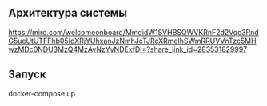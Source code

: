 ## Архитектура системы
https://miro.com/welcomeonboard/MmdidW1SVHBSQWVKRnF2d2Vqc3RndG5ueUtUTFFhb05IdXRjYUhxanJzNmhJcTJRcXRmelhSWmRRUVVnTzc5MHwzMDc0NDU3MzQ4MzAyNzYyNDExfDI=?share_link_id=283531829997

## Запуск
docker-compose up


